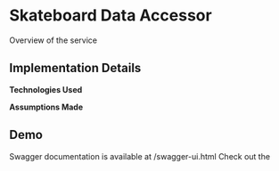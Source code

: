 # Skateboard Data Accessor
Overview of the service

## Implementation Details
**Technologies Used**

**Assumptions Made**


##  Demo
Swagger documentation is available at /swagger-ui.html
Check out the 
